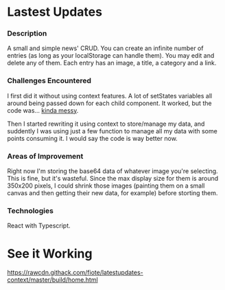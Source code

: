 # Lastest Updates

### Description

A small and simple news' CRUD. You can create an infinite number of entries (as long as your localStorage can handle them). You may edit and delete any of them. Each entry has an image, a title, a category and a link.

### Challenges Encountered

I first did it without using context features. A lot of setStates variables all around being passed down for each child component. It worked, but the code was... [kinda messy](https://github.com/fiote/latestupdates-hooks).

Then I started rewriting it using context to store/manage my data, and suddently I was using just a few function to manage all my data with some points consuming it. I would say the code is way better now.

### Areas of Improvement

Right now I'm storing the base64 data of whatever image you're selecting. This is fine, but it's wasteful. Since the max display size for them is around 350x200 pixels, I could shrink those images (painting them on a small canvas and then getting their new data, for example) before storting them.

### Technologies

React with Typescript.

# See it Working

https://rawcdn.githack.com/fiote/latestupdates-context/master/build/home.html
